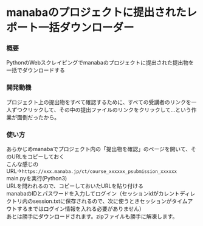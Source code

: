 # manabaのプロジェクトに提出されたレポート一括ダウンローダー
### 概要
PythonのWebスクレイピングでmanabaのプロジェクトに提出された提出物を一括でダウンロードする
### 開発動機
プロジェクト上の提出物をすべて確認するために、すべての受講者のリンクを一人ずつクリックして、その中の提出ファイルのリンクをクリックして…という作業が面倒だったから。
### 使い方
あらかじめmanabaでプロジェクト内の「提出物を確認」のページを開いて、そのURLをコピーしておく  
こんな感じのURL→```https://xxx.manaba.jp/ct/course_xxxxxx_psubmission_xxxxxx```  
main.pyを実行(Python3)  
URLを問われるので、コピーしておいたURLを貼り付ける  
manabaのIDとパスワードを入力してログイン（セッションidがカレントディレクトリ内のsession.txtに保存されるので、次に使うときセッションがタイムアウトするまではログイン情報を入れる必要がありません）  
あとは勝手にダウンロードされます。zipファイルも勝手に解凍します。  
